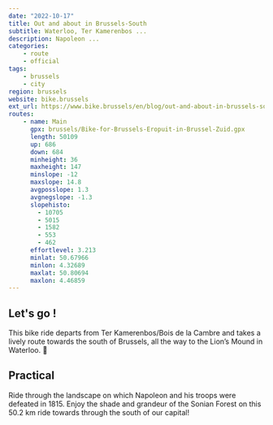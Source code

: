 ```yaml
---
date: "2022-10-17"
title: Out and about in Brussels-South
subtitle: Waterloo, Ter Kamerenbos ...
description: Napoleon ...
categories:
    - route
    - official
tags:
    - brussels
    - city
region: brussels
website: bike.brussels
ext_url: https://www.bike.brussels/en/blog/out-and-about-in-brussels-south
routes:
    - name: Main
      gpx: brussels/Bike-for-Brussels-Eropuit-in-Brussel-Zuid.gpx
      length: 50109
      up: 686
      down: 684
      minheight: 36
      maxheight: 147
      minslope: -12
      maxslope: 14.8
      avgposslope: 1.3
      avgnegslope: -1.3
      slopehisto:
        - 10705
        - 5015
        - 1582
        - 553
        - 462
      effortlevel: 3.213
      minlat: 50.67966
      minlon: 4.32689
      maxlat: 50.80694
      maxlon: 4.46859
---
```

## Let's go !

This bike ride departs from Ter Kamerenbos/Bois de la Cambre and takes a lively route towards the south of Brussels, all the way to the Lion’s Mound in Waterloo. 🦁

## Practical

Ride through the landscape on which Napoleon and his troops were defeated in 1815. Enjoy the shade and grandeur of the Sonian Forest on this 50.2 km ride towards through the south of our capital!
